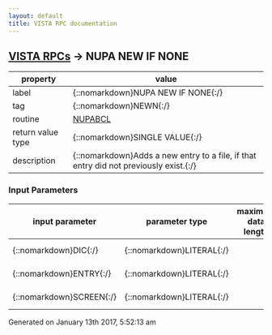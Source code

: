 ```yaml
---
layout: default
title: VISTA RPC documentation
---
```




## [VISTA RPCs](TableOfContent.md) &#8594; NUPA NEW IF NONE 

 property | value 
--- | --- 
 label | {::nomarkdown}NUPA NEW IF NONE{:/}
 tag | {::nomarkdown}NEWN{:/}
 routine | [NUPABCL](http://code.osehra.org/dox/Routine_NUPABCL_source.html)
 return value type | {::nomarkdown}SINGLE VALUE{:/}
 description | {::nomarkdown}Adds a new entry to a file, if that entry did not previously exist.{:/}

### Input Parameters

| input parameter | parameter type | maximum data length | required | description | 
| --- | --- | --- | --- | --- | 
| {::nomarkdown}DIC{:/} | {::nomarkdown}LITERAL{:/} |  | {::nomarkdown}true{:/} | {::nomarkdown}File to add the entry to.{:/} | 
| {::nomarkdown}ENTRY{:/} | {::nomarkdown}LITERAL{:/} |  | {::nomarkdown}true{:/} | {::nomarkdown}Entry to add to the file.{:/} | 
| {::nomarkdown}SCREEN{:/} | {::nomarkdown}LITERAL{:/} |  | {::nomarkdown}true{:/} | {::nomarkdown}Lookup screen.{:/} | 




 Generated on January 13th 2017, 5:52:13 am